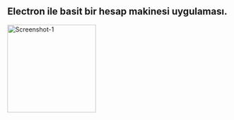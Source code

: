 ## Electron ile basit bir hesap makinesi uygulaması.
<a href="https://imgbb.com/"><img src="https://i.ibb.co/85DCF05/Screenshot-1.png" alt="Screenshot-1" border="0" width="200px"></a>
